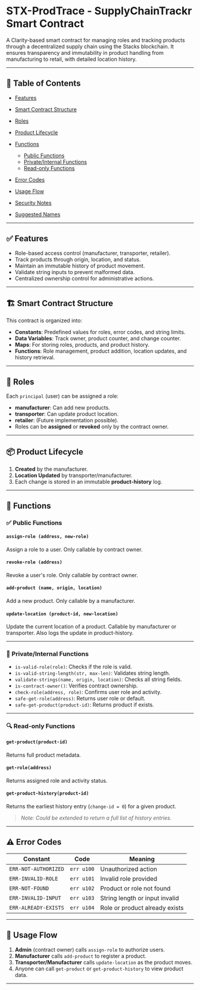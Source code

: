 
# STX-ProdTrace - SupplyChainTrackr Smart Contract

A Clarity-based smart contract for managing roles and tracking products through a decentralized supply chain using the Stacks blockchain. It ensures transparency and immutability in product handling from manufacturing to retail, with detailed location history.

---

## 📖 Table of Contents

* [Features](#features)
* [Smart Contract Structure](#smart-contract-structure)
* [Roles](#roles)
* [Product Lifecycle](#product-lifecycle)
* [Functions](#functions)

  * [Public Functions](#public-functions)
  * [Private/Internal Functions](#privateinternal-functions)
  * [Read-only Functions](#read-only-functions)
* [Error Codes](#error-codes)
* [Usage Flow](#usage-flow)
* [Security Notes](#security-notes)
* [Suggested Names](#suggested-names)

---

## ✅ Features

* Role-based access control (manufacturer, transporter, retailer).
* Track products through origin, location, and status.
* Maintain an immutable history of product movement.
* Validate string inputs to prevent malformed data.
* Centralized ownership control for administrative actions.

---

## 🏗 Smart Contract Structure

This contract is organized into:

* **Constants**: Predefined values for roles, error codes, and string limits.
* **Data Variables**: Track owner, product counter, and change counter.
* **Maps**: For storing roles, products, and product history.
* **Functions**: Role management, product addition, location updates, and history retrieval.

---

## 👥 Roles

Each `principal` (user) can be assigned a role:

* **manufacturer**: Can add new products.
* **transporter**: Can update product location.
* **retailer**: (Future implementation possible).
* Roles can be **assigned** or **revoked** only by the contract owner.

---

## 📦 Product Lifecycle

1. **Created** by the manufacturer.
2. **Location Updated** by transporter/manufacturer.
3. Each change is stored in an immutable **product-history** log.

---

## 🔧 Functions

### ✅ Public Functions

#### `assign-role (address, new-role)`

Assign a role to a user. Only callable by contract owner.

#### `revoke-role (address)`

Revoke a user's role. Only callable by contract owner.

#### `add-product (name, origin, location)`

Add a new product. Only callable by a manufacturer.

#### `update-location (product-id, new-location)`

Update the current location of a product. Callable by manufacturer or transporter. Also logs the update in product-history.

---

### 🔐 Private/Internal Functions

* `is-valid-role(role)`: Checks if the role is valid.
* `is-valid-string-length(str, max-len)`: Validates string length.
* `validate-strings(name, origin, location)`: Checks all string fields.
* `is-contract-owner()`: Verifies contract ownership.
* `check-role(address, role)`: Confirms user role and activity.
* `safe-get-role(address)`: Returns user role or default.
* `safe-get-product(product-id)`: Returns product if exists.

---

### 🔍 Read-only Functions

#### `get-product(product-id)`

Returns full product metadata.

#### `get-role(address)`

Returns assigned role and activity status.

#### `get-product-history(product-id)`

Returns the earliest history entry (`change-id = 0`) for a given product.

> *Note: Could be extended to return a full list of history entries.*

---

## ⚠ Error Codes

| Constant             | Code       | Meaning                        |
| -------------------- | ---------- | ------------------------------ |
| `ERR-NOT-AUTHORIZED` | `err u100` | Unauthorized action            |
| `ERR-INVALID-ROLE`   | `err u101` | Invalid role provided          |
| `ERR-NOT-FOUND`      | `err u102` | Product or role not found      |
| `ERR-INVALID-INPUT`  | `err u103` | String length or input invalid |
| `ERR-ALREADY-EXISTS` | `err u104` | Role or product already exists |

---

## 🔄 Usage Flow

1. **Admin** (contract owner) calls `assign-role` to authorize users.
2. **Manufacturer** calls `add-product` to register a product.
3. **Transporter/Manufacturer** calls `update-location` as the product moves.
4. Anyone can call `get-product` or `get-product-history` to view product data.

---
